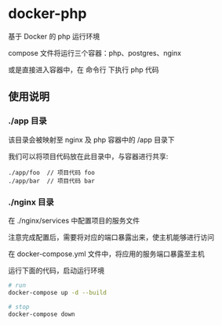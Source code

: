 # docker-php

基于 Docker 的 php 运行环境

compose 文件将运行三个容器：php、postgres、nginx

或是直接进入容器中，在 命令行 下执行 php 代码

## 使用说明

### ./app 目录

该目录会被映射至 nginx 及 php 容器中的 /app 目录下

我们可以将项目代码放在此目录中，与容器进行共享:

```
./app/foo  // 项目代码 foo
./app/bar  // 项目代码 bar
```

### ./nginx 目录

在 ./nginx/services 中配置项目的服务文件

注意完成配置后，需要将对应的端口暴露出来，使主机能够进行访问


在 docker-compose.yml 文件中，将应用的服务端口暴露至主机

运行下面的代码，启动运行环境

``` bash
# run
docker-compose up -d --build

# stop
docker-compose down
```
